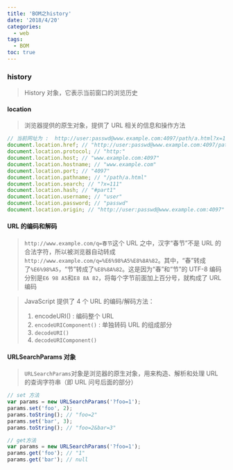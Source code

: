 ```yaml
---
title: 'BOM之history'
date: '2018/4/20'
categories:
  - web
tags:
  - BOM
toc: true
---
```


### history

> History 对象，它表示当前窗口的浏览历史

<!--more-->

####  location

> 浏览器提供的原生对象，提供了 URL 相关的信息和操作方法

```javascript
// 当前网址为 :  http://user:passwd@www.example.com:4097/path/a.html?x=111#part1
document.location.href; // "http://user:passwd@www.example.com:4097/path/a.html?x=111#part1"
document.location.protocol; // "http:"
document.location.host; // "www.example.com:4097"
document.location.hostname; // "www.example.com"
document.location.port; // "4097"
document.location.pathname; // "/path/a.html"
document.location.search; // "?x=111"
document.location.hash; // "#part1"
document.location.username; // "user"
document.location.password; // "passwd"
document.location.origin; // "http://user:passwd@www.example.com:4097"
```

#### URL 的编码和解码

> `http://www.example.com/q=春节`这个 URL 之中，汉字“春节”不是 URL 的合法字符，所以被浏览器自动转成`http://www.example.com/q=%E6%98%A5%E8%8A%82`。其中，“春”转成了`%E6%98%A5`，“节”转成了`%E8%8A%82`。这是因为“春”和“节”的 UTF-8 编码分别是`E6 98 A5`和`E8 8A 82`，将每个字节前面加上百分号，就构成了 URL 编码

> JavaScript 提供了 4 个 URL 的编码/解码方法：
>
> 1. encodeURI() : 编码整个 URL
> 2. `encodeURIComponent()` : 单独转码 URL 的组成部分
> 3. `decodeURI()`
> 4. `decodeURIComponent()`

#### URLSearchParams 对象

> `URLSearchParams`对象是浏览器的原生对象，用来构造、解析和处理 URL 的查询字符串（即 URL 问号后面的部分）

```javascript
// set 方法
var params = new URLSearchParams('?foo=1');
params.set('foo', 2);
params.toString(); // "foo=2"
params.set('bar', 3);
params.toString(); // "foo=2&bar=3"

// get方法
var params = new URLSearchParams('?foo=1');
params.get('foo'); // "1"
params.get('bar'); // null
```

